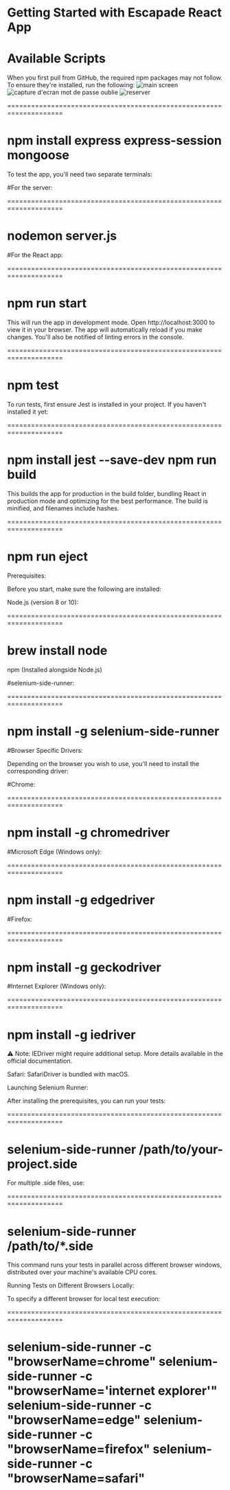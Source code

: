 # Getting Started with Escapade React App
# Available Scripts
When you first pull from GitHub, the required npm packages may not follow. To ensure they're installed, run the following:
![main screen](main.png)
![capture d'ecran mot de passe oublie](Capture_MotDePasseOublie.png)
![reserver](Capture_Reserver.png)


====================================================================

npm install express express-session mongoose
====================================================================
To test the app, you'll need two separate terminals:

#For the server:

====================================================================

nodemon server.js
====================================================================
#For the React app:


====================================================================

npm run start
====================================================================
This will run the app in development mode. Open http://localhost:3000 to view it in your browser. The app will automatically reload if you make changes. You'll also be notified of linting errors in the console.

====================================================================

npm test
====================================================================
To run tests, first ensure Jest is installed in your project. If you haven't installed it yet:

 
====================================================================

npm install jest --save-dev
npm run build
====================================================================
This builds the app for production in the build folder, bundling React in production mode and optimizing for the best performance. The build is minified, and filenames include hashes.

====================================================================

npm run eject
====================================================================
Prerequisites:

Before you start, make sure the following are installed:

Node.js (version 8 or 10):

====================================================================

brew install node
====================================================================
npm (Installed alongside Node.js)

#selenium-side-runner:

 
====================================================================

npm install -g selenium-side-runner
====================================================================
#Browser Specific Drivers:

Depending on the browser you wish to use, you'll need to install the corresponding driver:

#Chrome:

====================================================================

npm install -g chromedriver
====================================================================
#Microsoft Edge (Windows only):


====================================================================

npm install -g edgedriver
====================================================================
#Firefox:


====================================================================

npm install -g geckodriver
====================================================================
#Internet Explorer (Windows only):


====================================================================

npm install -g iedriver
====================================================================
⚠️ Note: IEDriver might require additional setup. More details available in the official documentation.

Safari:
SafariDriver is bundled with macOS.

Launching Selenium Runner:

After installing the prerequisites, you can run your tests:


====================================================================

selenium-side-runner /path/to/your-project.side
====================================================================
For multiple .side files, use:


====================================================================

selenium-side-runner /path/to/*.side
====================================================================
This command runs your tests in parallel across different browser windows, distributed over your machine's available CPU cores.

Running Tests on Different Browsers Locally:

To specify a different browser for local test execution:


====================================================================

selenium-side-runner -c "browserName=chrome"
selenium-side-runner -c "browserName='internet explorer'"
selenium-side-runner -c "browserName=edge"
selenium-side-runner -c "browserName=firefox"
selenium-side-runner -c "browserName=safari"
====================================================================
